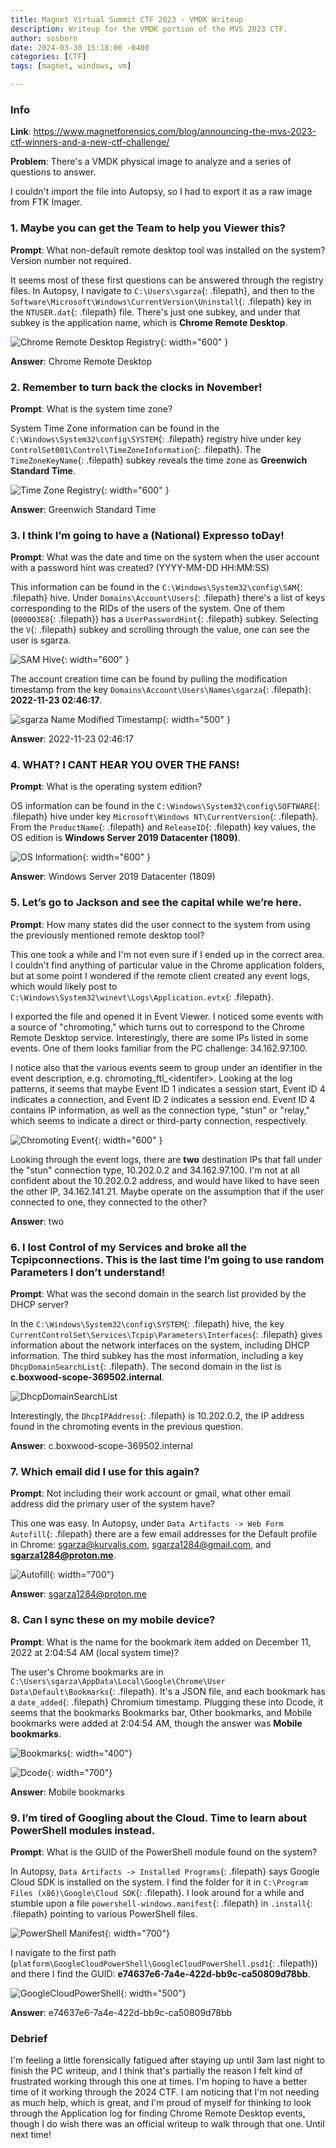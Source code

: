 ```yaml
---
title: Magnet Virtual Summit CTF 2023 - VMDK Writeup
description: Writeup for the VMDK portion of the MVS 2023 CTF.
author: sosborn
date: 2024-03-30 15:18:00 -0400
categories: [CTF]
tags: [magnet, windows, vm]

---
```


### Info

**Link**: <https://www.magnetforensics.com/blog/announcing-the-mvs-2023-ctf-winners-and-a-new-ctf-challenge/>

**Problem**: There's a VMDK physical image to analyze and a series of questions to answer.

I couldn't import the file into Autopsy, so I had to export it as a raw image from FTK Imager.

### 1. Maybe you can get the Team to help you Viewer this?

**Prompt**: What non-default remote desktop tool was installed on the system? Version number not required.

It seems most of these first questions can be answered through the registry files. In Autopsy, I navigate to `C:\Users\sgarza`{: .filepath}, and then to the `Software\Microsoft\Windows\CurrentVersion\Uninstall`{: .filepath} key in the `NTUSER.dat`{: .filepath} file. There's just one subkey, and under that subkey is the application name, which is **Chrome Remote Desktop**.

![Chrome Remote Desktop Registry](/assets/img/2024-03-30/1_1.png){: width="600" }

**Answer**: Chrome Remote Desktop

### 2. Remember to turn back the clocks in November!

**Prompt**: What is the system time zone?

System Time Zone information can be found in the `C:\Windows\System32\config\SYSTEM`{: .filepath} registry hive under key `ControlSet001\Control\TimeZoneInformation`{: .filepath}. The `TimeZoneKeyName`{: .filepath} subkey reveals the time zone as **Greenwich Standard Time**.

![Time Zone Registry](/assets/img/2024-03-30/2_1.png){: width="600" }

**Answer**: Greenwich Standard Time

### 3. I think I’m going to have a (National) Expresso toDay!

**Prompt**: What was the date and time on the system when the user account with a password hint was created? (YYYY-MM-DD HH:MM:SS)

This information can be found in the `C:\Windows\System32\config\SAM`{: .filepath} hive. Under `Domains\Account\Users`{: .filepath} there's a list of keys corresponding to the RIDs of the users of the system. One of them (`000003E8`{: .filepath}) has a `UserPasswordHint`{: .filepath} subkey. Selecting the `V`{: .filepath} subkey and scrolling through the value, one can see the user is sgarza.

![SAM Hive](/assets/img/2024-03-30/3_1.png){: width="600" }

The account creation time can be found by pulling the modification timestamp from the key `Domains\Account\Users\Names\sgarza`{: .filepath}: **2022-11-23 02:46:17**.

![sgarza Name Modified Timestamp](/assets/img/2024-03-30/3_2.png){: width="500" }

**Answer**: 2022-11-23 02:46:17

### 4. WHAT? I CANT HEAR YOU OVER THE FANS!

**Prompt**: What is the operating system edition?

OS information can be found in the `C:\Windows\System32\config\SOFTWARE`{: .filepath} hive under key `Microsoft\Windows NT\CurrentVersion`{: .filepath}. From the `ProductName`{: .filepath} and `ReleaseID`{: .filepath} key values, the OS edition is **Windows Server 2019 Datacenter (1809)**.

![OS Information](/assets/img/2024-03-30/4_1.png){: width="600" }

**Answer**: Windows Server 2019 Datacenter (1809)

### 5. Let’s go to Jackson and see the capital while we’re here.

**Prompt**: How many states did the user connect to the system from using the previously mentioned remote desktop tool?

This one took a while and I'm not even sure if I ended up in the correct area. I couldn't find anything of particular value in the Chrome application folders, but at some point I wondered if the remote client created any event logs, which would likely post to `C:\Windows\System32\winevt\Logs\Application.evtx`{: .filepath}. 

I exported the file and opened it in Event Viewer. I noticed some events with a source of "chromoting," which turns out to correspond to the Chrome Remote Desktop service. Interestingly, there are some IPs listed in some events. One of them looks familiar from the PC challenge: 34.162.97.100. 

I notice also that the various events seem to group under an identifier in the event description, e.g. chromoting_ftl_&lt;identifer&gt;. Looking at the log patterns, it seems that maybe Event ID 1 indicates a session start, Event ID 4 indicates a connection, and Event ID 2 indicates a session end. Event ID 4 contains IP information, as well as the connection type, "stun" or "relay," which seems to indicate a direct or third-party connection, respectively.

![Chromoting Event](/assets/img/2024-03-30/5_1.png){: width="600" }

Looking through the event logs, there are **two** destination IPs that fall under the "stun" connection type, 10.202.0.2 and 34.162.97.100. I'm not at all confident about the 10.202.0.2 address, and would have liked to have seen the other IP, 34.162.141.21. Maybe operate on the assumption that if the user connected to one, they connected to the other? 

**Answer**: two

### 6. I lost Control of my Services and broke all the Tcpipconnections. This is the last time I’m going to use random Parameters I don’t understand!

**Prompt**: What was the second domain in the search list provided by the DHCP server?

In the `C:\Windows\System32\config\SYSTEM`{: .filepath} hive, the key `CurrentControlSet\Services\Tcpip\Parameters\Interfaces`{: .filepath} gives information about the network interfaces on the system, including DHCP information. The third subkey has the most information, including a key `DhcpDomainSearchList`{: .filepath}. The second domain in the list is **c.boxwood-scope-369502.internal**.

![DhcpDomainSearchList](/assets/img/2024-03-30/6_1.png)

Interestingly, the `DhcpIPAddress`{: .filepath} is 10.202.0.2, the IP address found in the chromoting events in the previous question.

**Answer**: c.boxwood-scope-369502.internal

### 7. Which email did I use for this again?

**Prompt**: Not including their work account or gmail, what other email address did the primary user of the system have?

This one was easy. In Autopsy, under `Data Artifacts -> Web Form Autofill`{: .filepath} there are a few email addresses for the Default profile in Chrome: sgarza@kurvalis.com, sgarza1284@gmail.com, and **sgarza1284@proton.me**.

![Autofill](/assets/img/2024-03-30/7_1.png){: width="700"}

**Answer**: sgarza1284@proton.me

### 8. Can I sync these on my mobile device?

**Prompt**: What is the name for the bookmark item added on December 11, 2022 at 2:04:54 AM (local system time)?

The user's Chrome bookmarks are in `C:\Users\sgarza\AppData\Local\Google\Chrome\User Data\Default\Bookmarks`{: .filepath}. It's a JSON file, and each bookmark has a `date_added`{: .filepath} Chromium timestamp. Plugging these into Dcode, it seems that the bookmarks Bookmarks bar, Other bookmarks, and Mobile bookmarks were added at 2:04:54 AM, though the answer was **Mobile bookmarks**.

![Bookmarks](/assets/img/2024-03-30/8_1.png){: width="400"}

![Dcode](/assets/img/2024-03-30/8_2.png){: width="700"}

**Answer**: Mobile bookmarks

### 9. I’m tired of Googling about the Cloud. Time to learn about PowerShell modules instead.

**Prompt**: What is the GUID of the PowerShell module found on the system?

In Autopsy, `Data Artifacts -> Installed Programs`{: .filepath} says Google Cloud SDK is installed on the system. I find the folder for it in `C:\Program Files (x86)\Google\Cloud SDK`{: .filepath}. I look around for a while and stumble upon a file `powershell-windows.manifest`{: .filepath} in `.install`{: .filepath} pointing to various PowerShell files. 

![PowerShell Manifest](/assets/img/2024-03-30/9_1.png){: width="700"}

I navigate to the first path (`platform\GoogleCloudPowerShell\GoogleCloudPowerShell.psd1`{: .filepath}) and there I find the GUID: **e74637e6-7a4e-422d-bb9c-ca50809d78bb**.

![GoogleCloudPowerShell](/assets/img/2024-03-30/9_2.png){: width="500"}

**Answer**: e74637e6-7a4e-422d-bb9c-ca50809d78bb

### Debrief

I'm feeling a little forensically fatigued after staying up until 3am last night to finish the PC writeup, and I think that's partially the reason I felt kind of frustrated working through this one at times. I'm hoping to have a better time of it working through the 2024 CTF. I am noticing that I'm not needing as much help, which is great, and I'm proud of myself for thinking to look through the Application log for finding Chrome Remote Desktop events, though I do wish there was an official writeup to walk through that one. Until next time!


